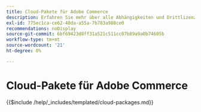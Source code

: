 ```yaml
---
title: Cloud-Pakete für Adobe Commerce
description: Erfahren Sie mehr über alle Abhängigkeiten und Drittlizenzen, die in Adobe Commerce verwendet werden.
exl-id: 775ec1ca-ce62-40da-a55a-7b783a988ce0
recommendations: noDisplay
source-git-commit: 6bf69423d8ff31a521c511cc07b89a9a0b74605b
workflow-type: tm+mt
source-wordcount: '21'
ht-degree: 0%

---
```


# Cloud-Pakete für Adobe Commerce

{{$include /help/_includes/templated/cloud-packages.md}}
